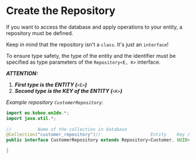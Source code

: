 # Create the Repository

If you want to access the database and apply operations to your entity, a repository must be defined.&#x20;

Keep in mind that the repository isn't a `class`. It's just an `interface`!

To ensure type safety, the type of the entity and the identifier must be specified as type parameters of the `Repository<E, K>` interface.

_**ATTENTION:**_&#x20;

1. _**First type is the ENTITY (**_`<E>`_**)**_
2. _**Second type is the KEY of the ENTITY (**_`<K>`_**)**_

_Example repository `CustomerRepository`:_

```java
import eu.koboo.en2do.*;
import java.util.*;
 
//          Name of the collection in database
@Collection("customer_repository")//                   Entity    Key / Identifier
public interface CustomerRepository extends Repository<Customer, UUID> {

}
```
